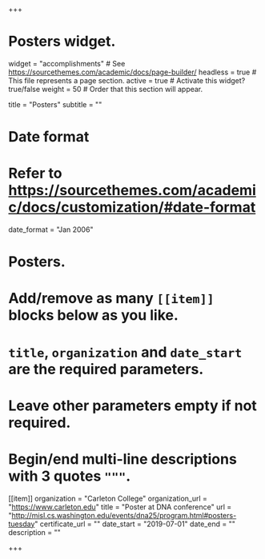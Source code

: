 +++
# Posters widget.
widget = "accomplishments"  # See https://sourcethemes.com/academic/docs/page-builder/
headless = true  # This file represents a page section.
active = true  # Activate this widget? true/false
weight = 50  # Order that this section will appear.

title = "Posters"
subtitle = ""

# Date format
#   Refer to https://sourcethemes.com/academic/docs/customization/#date-format
date_format = "Jan 2006"

# Posters.
#   Add/remove as many `[[item]]` blocks below as you like.
#   `title`, `organization` and `date_start` are the required parameters.
#   Leave other parameters empty if not required.
#   Begin/end multi-line descriptions with 3 quotes `"""`.

[[item]]
  organization = "Carleton College"
  organization_url = "https://www.carleton.edu"
  title = "Poster at DNA conference"
  url = "http://misl.cs.washington.edu/events/dna25/program.html#posters-tuesday"
  certificate_url = ""
  date_start = "2019-07-01"
  date_end = ""
  description = ""

+++
